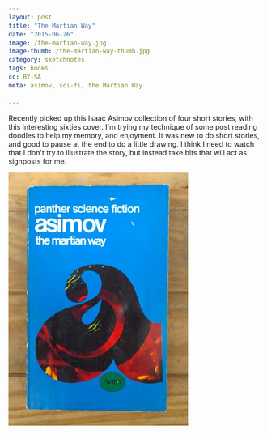 ```yaml
---
layout: post
title: "The Martian Way"
date: "2015-06-26"
image: /the-martian-way.jpg
image-thumb: /the-martian-way-thumb.jpg
category: sketchnotes
tags: books
cc: BY-SA
meta: asimov, sci-fi, the Martian Way

---
```


Recently picked up this Isaac Asimov collection of four short stories, with this interesting sixties cover. I'm trying my technique of some post reading doodles to help my memory, and enjoyment. It was new to do short stories, and good to pause at the end to do a little drawing. I think I need to watch that I don't try to illustrate the story, but instead take bits that will act as signposts for me.

<img src="/images/the-martian-way-cover.jpg" alt="The Martian Way Bookcover" />

